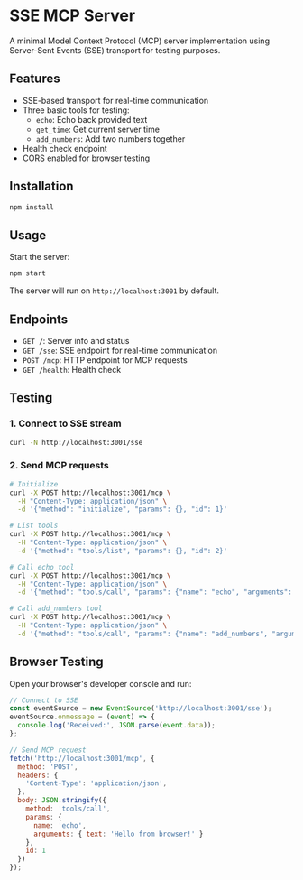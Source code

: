 # SSE MCP Server

A minimal Model Context Protocol (MCP) server implementation using Server-Sent Events (SSE) transport for testing purposes.

## Features

- SSE-based transport for real-time communication
- Three basic tools for testing:
  - `echo`: Echo back provided text
  - `get_time`: Get current server time
  - `add_numbers`: Add two numbers together
- Health check endpoint
- CORS enabled for browser testing

## Installation

```bash
npm install
```

## Usage

Start the server:
```bash
npm start
```

The server will run on `http://localhost:3001` by default.

## Endpoints

- `GET /`: Server info and status
- `GET /sse`: SSE endpoint for real-time communication
- `POST /mcp`: HTTP endpoint for MCP requests
- `GET /health`: Health check

## Testing

### 1. Connect to SSE stream
```bash
curl -N http://localhost:3001/sse
```

### 2. Send MCP requests
```bash
# Initialize
curl -X POST http://localhost:3001/mcp \
  -H "Content-Type: application/json" \
  -d '{"method": "initialize", "params": {}, "id": 1}'

# List tools
curl -X POST http://localhost:3001/mcp \
  -H "Content-Type: application/json" \
  -d '{"method": "tools/list", "params": {}, "id": 2}'

# Call echo tool
curl -X POST http://localhost:3001/mcp \
  -H "Content-Type: application/json" \
  -d '{"method": "tools/call", "params": {"name": "echo", "arguments": {"text": "Hello World"}}, "id": 3}'

# Call add_numbers tool
curl -X POST http://localhost:3001/mcp \
  -H "Content-Type: application/json" \
  -d '{"method": "tools/call", "params": {"name": "add_numbers", "arguments": {"a": 5, "b": 3}}, "id": 4}'
```

## Browser Testing

Open your browser's developer console and run:

```javascript
// Connect to SSE
const eventSource = new EventSource('http://localhost:3001/sse');
eventSource.onmessage = (event) => {
  console.log('Received:', JSON.parse(event.data));
};

// Send MCP request
fetch('http://localhost:3001/mcp', {
  method: 'POST',
  headers: {
    'Content-Type': 'application/json',
  },
  body: JSON.stringify({
    method: 'tools/call',
    params: {
      name: 'echo',
      arguments: { text: 'Hello from browser!' }
    },
    id: 1
  })
});
``` 
